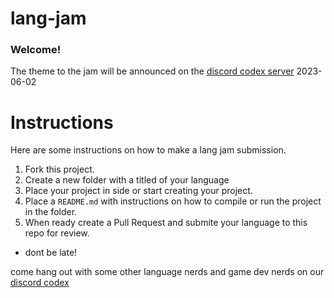 # lang-jam

### Welcome!
The theme to the jam will be announced on the [discord codex server](https://discord.gg/KwnGX8P) 2023-06-02

# Instructions

Here are some instructions on how to make a lang jam submission.
1. Fork this project.
2. Create a new folder with a titled of your language
3. Place your project in side or start creating your project.
4. Place a `README.md` with instructions on how to compile or run the project in the folder.
5. When ready create a Pull Request and submite your language to this repo for review.


- dont be late!

come hang out with some other language nerds and game dev nerds on our [discord codex](https://discord.gg/KwnGX8P)
